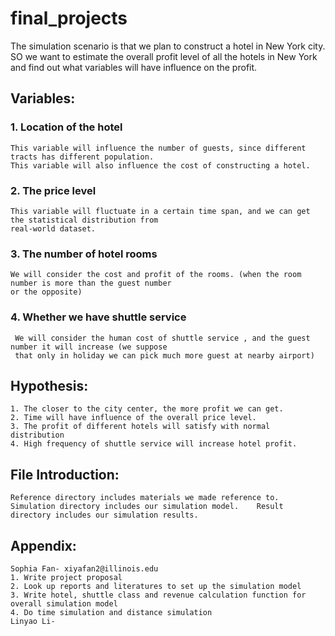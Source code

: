 # final_projects
The simulation scenario is that we plan to construct a hotel in New York city. SO we want to estimate the overall profit level of all the hotels in New York and find out what variables will have influence on the profit.
## Variables:

### 1. Location of the hotel
	This variable will influence the number of guests, since different tracts has different population.
	This variable will also influence the cost of constructing a hotel.

### 2. The price level
	This variable will fluctuate in a certain time span, and we can get the statistical distribution from 
	real-world dataset.

### 3. The number of hotel rooms
	We will consider the cost and profit of the rooms. (when the room number is more than the guest number 
	or the opposite)

### 4. Whether we have shuttle service
	 We will consider the human cost of shuttle service , and the guest number it will increase (we suppose 
	 that only in holiday we can pick much more guest at nearby airport)

## Hypothesis:
	1. The closer to the city center, the more profit we can get.
	2. Time will have influence of the overall price level.
	3. The profit of different hotels will satisfy with normal distribution
	4. High frequency of shuttle service will increase hotel profit.

## File Introduction:
	Reference directory includes materials we made reference to. Simulation directory includes our simulation model. 	Result directory includes our simulation results.
## Appendix:
	Sophia Fan- xiyafan2@illinois.edu
	1. Write project proposal
	2. Look up reports and literatures to set up the simulation model
	3. Write hotel, shuttle class and revenue calculation function for overall simulation model
	4. Do time simulation and distance simulation
	Linyao Li-


